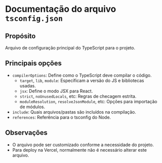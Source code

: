 # Documentação do arquivo `tsconfig.json`

## Propósito
Arquivo de configuração principal do TypeScript para o projeto.

## Principais opções
- `compilerOptions`: Define como o TypeScript deve compilar o código.
  - `target`, `lib`, `module`: Especificam a versão do JS e bibliotecas usadas.
  - `jsx`: Define o modo JSX para React.
  - `strict`, `noUnusedLocals`, etc: Regras de checagem estrita.
  - `moduleResolution`, `resolveJsonModule`, etc: Opções para importação de módulos.
- `include`: Quais arquivos/pastas são incluídos na compilação.
- `references`: Referência para o tsconfig do Node.

## Observações
- O arquivo pode ser customizado conforme a necessidade do projeto.
- Para deploy na Vercel, normalmente não é necessário alterar este arquivo. 